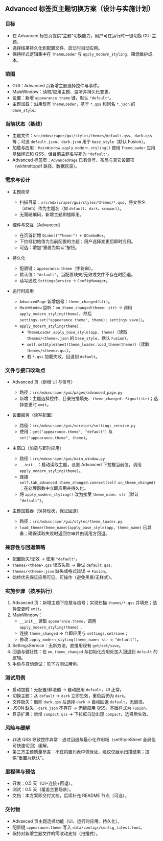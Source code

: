 ## Advanced 标签页主题切换方案（设计与实施计划）

### 目标
- 在 Advanced 标签页提供“主题”切换能力，用户可在运行时一键切换 GUI 主题。
- 选择结果持久化到配置文件，启动时自动应用。
- 保持样式逻辑集中在 `ThemeLoader` 与 `apply_modern_styling`，降低维护成本。

### 范围
- GUI：Advanced 页新增主题选择控件与事件。
- MainWindow：读取/应用主题、监听并持久化变更。
- 设置：新增 `appearance.theme` 键，默认 `"default"`。
- 主题加载：沿用现有 `ThemeLoader`，基于 `*.qss` 和同名 `*.json` 的 `base_style`。

### 当前状态（基线）
- 主题文件：`src/mdxscraper/gui/styles/themes/default.qss`、`dark.qss` 等；可选 `default.json`、`dark.json` 用于 `base_style`（默认 Fusion）。
- 加载与应用：`MainWindow.apply_modern_styling()` 使用 `ThemeLoader` 应用基础样式和 QSS，但目前主题名写死为 `"default"`。
- Advanced 标签页：`AdvancedPage` 已有信号、布局与其它设置项（wkhtmltopdf 路径、数据目录）。

### 需求与设计
- 主题枚举
  - 扫描目录：`src/mdxscraper/gui/styles/themes/*.qss`，将文件名（stem）作为主题名（如 `default`、`dark`、`compact`）。
  - 无需硬编码，新增主题即插即用。

- 控件与交互（Advanced）
  - 在页首新增 `QLabel("Theme:") + QComboBox`。
  - 下拉框初始值为当前配置的主题；用户选择变更后即时应用。
  - 可选：增加“重置为默认”按钮。

- 持久化
  - 配置键：`appearance.theme`（字符串）。
  - 默认值：`"default"`。当配置缺失/无效或文件不存在时回退。
  - 读写通过 `SettingsService` → `ConfigManager`。

- 运行时应用
  - `AdvancedPage` 新增信号：`theme_changed(str)`。
  - `MainWindow` 监听：`on_theme_changed(theme: str)` → 调用 `apply_modern_styling(theme)`，然后 `settings.set("appearance.theme", theme); settings.save()`。
  - `apply_modern_styling(theme)`：
    - `ThemeLoader.apply_base_style(app, theme)`（读取 `themes/<theme>.json` 的 `base_style`，默认 `Fusion`）。
    - `self.setStyleSheet(theme_loader.load_theme(theme))`（读取 `themes/<theme>.qss`）。
    - 若 `*.qss` 加载失败，回退到 `default`。

### 文件与接口改动点
- Advanced 页（新增 UI 与信号）
  - 路径：`src/mdxscraper/gui/pages/advanced_page.py`
  - 新增：主题选择控件、目录扫描填充、`theme_changed: Signal(str)`；选择变更时 `emit`。

- 设置服务（读写配置）
  - 路径：`src/mdxscraper/gui/services/settings_service.py`
  - 使用：`get("appearance.theme", "default")` 与 `set("appearance.theme", theme)`。

- 主窗口（加载与即时应用）
  - 路径：`src/mdxscraper/gui/main_window.py`
  - `__init__`：启动读取主题，设置 Advanced 下拉框当前值，调用 `apply_modern_styling(theme)`。
  - 连接 `self.tab_advanced.theme_changed.connect(self.on_theme_changed)`；在处理函数中立即应用并持久化。
  - 将 `apply_modern_styling()` 改为接受 `theme_name: str`（默认 `"default"`）。

- 主题加载器（保持现状，保证回退）
  - 路径：`src/mdxscraper/gui/styles/theme_loader.py`
  - `load_theme(theme_name)`/`apply_base_style(app, theme_name)` 已具备；确保读取失败时返回空串并由调用方回退。

### 兼容性与回退策略
- 配置缺失/无效 → 使用 `"default"`。
- `themes/<theme>.qss` 读取失败 → 尝试 `default.qss`。
- `themes/<theme>.json` 缺失或格式错误 → `Fusion`。
- 始终优先保证应用可见、可操作（避免黑屏/无样式）。

### 实施步骤（按序执行）
1) Advanced 页：新增主题下拉框与信号；实现扫描 `themes/*.qss` 并填充；选择变更时 `emit`。
2) MainWindow：
   - `__init__` 读取 `appearance.theme`，调用 `apply_modern_styling(theme)`；
   - 连接 `theme_changed` → 立即应用与 `settings.set/save`；
   - 修改 `apply_modern_styling(theme_name: str = "default")`。
3) SettingsService：无新方法，直接用现有 `get/set/save`。
4) 回退与健壮性：在 `on_theme_changed` 与初始化应用处加入回退到 `default` 的逻辑。
5) 手动与自动测试：见下方测试用例。

### 测试用例
- 启动加载：无配置/非法值 → 自动应用 `default`，UI 正常。
- 切换主题：从 `default` → `dark` 立即生效，重启后仍为 `dark`。
- 文件缺失：删除 `dark.qss` 后选择 `dark` → 自动回退 `default`，无崩溃。
- JSON 缺失：`dark.json` 不存在 → 仍能应用 QSS，基础样式为 `Fusion`。
- 目录扩展：新增 `compact.qss` → 下拉框自动出现 `compact`，选择后生效。

### 风险与缓解
- 非法 QSS 导致控件异常：通过回退与最小化作用域（setStyleSheet 全局但可快速切回）缓解。
- 第三方主题质量参差：不在内置列表中做保证，建议仅展示扫描结果；提供“重置为默认”。

### 里程碑与预估
- 开发：0.5 天（UI+连接+回退）。
- 测试：0.5 天（覆盖主要场景）。
- 文档：本方案即交付文档，后续补充 README 节点（可选）。

### 交付物
- Advanced 页主题选择功能（UI、运行时应用、持久化）。
- 配置键 `appearance.theme` 写入 `data/configs/config_latest.toml`。
- 保持对新增主题文件的零改动支持（扫描式）。



